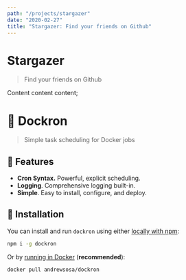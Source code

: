 ```yaml
---
path: "/projects/stargazer"
date: "2020-02-27"
title: "Stargazer: Find your friends on Github"
---
```


# Stargazer
> Find your friends on Github

Content content content;

# :whale: Dockron
> Simple task scheduling for Docker jobs

## :rocket: Features
* **Cron Syntax.** Powerful, explicit scheduling.
* **Logging**. Comprehensive logging built-in.
* **Simple**. Easy to install, configure, and deploy.


## :hammer: Installation
You can install and run `dockron` using either [locally with npm](https://npmjs.org/package/dockron):

```sh
npm i -g dockron
```

Or by [running in Docker](#running-with-docker) (**recommended**):
```sh
docker pull andrewsosa/dockron
```
